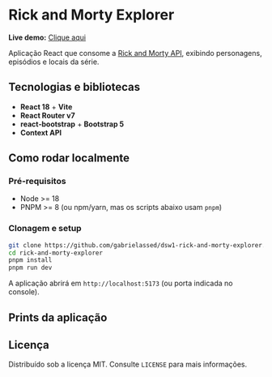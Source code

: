# Rick and Morty Explorer

**Live demo:** [Clique aqui](https://gabrielassed.github.io/dsw1-rick-and-morty-explorer/)

Aplicação React que consome a [Rick and Morty API](https://rickandmortyapi.com/), exibindo personagens, episódios e locais da série.

## Tecnologias e bibliotecas

- **React 18** + **Vite**
- **React Router v7**
- **react‑bootstrap** + **Bootstrap 5**
- **Context API**

## Como rodar localmente

### Pré‑requisitos

- Node >= 18
- PNPM >= 8 (ou npm/yarn, mas os scripts abaixo usam `pnpm`)

### Clonagem e setup

```bash
git clone https://github.com/gabrielassed/dsw1-rick-and-morty-explorer.git
cd rick-and-morty-explorer
pnpm install
pnpm run dev
```

A aplicação abrirá em `http://localhost:5173` (ou porta indicada no console).

## Prints da aplicação

## Licença

Distribuído sob a licença MIT. Consulte `LICENSE` para mais informações.
